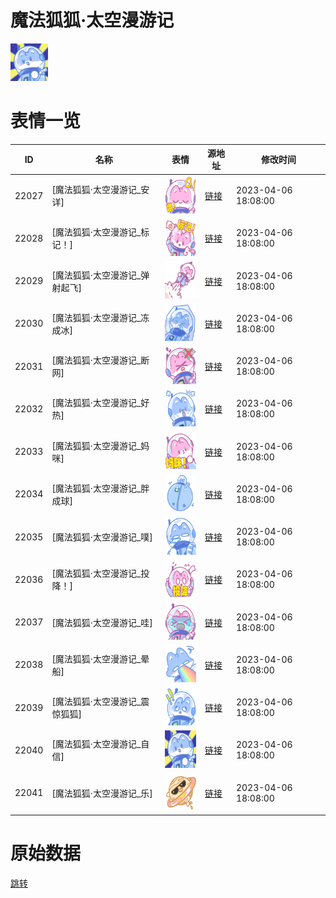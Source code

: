 # 魔法狐狐·太空漫游记

<img src="./cover.png" height="60" alt="cover" />

# 表情一览

|ID|名称|表情|源地址|修改时间|
|----|----|----|----|----|
|22027|[魔法狐狐·太空漫游记_安详]|<img src="./pic/022027_%5B魔法狐狐·太空漫游记_安详%5D.png" height="60" alt="安详"/>|[链接](https://i0.hdslb.com/bfs/garb/8911def7474ba27829703f67af054405ac1593c2.png)|2023-04-06 18:08:00|
|22028|[魔法狐狐·太空漫游记_标记！]|<img src="./pic/022028_%5B魔法狐狐·太空漫游记_标记！%5D.png" height="60" alt="标记！"/>|[链接](https://i0.hdslb.com/bfs/garb/6b568fb1502bcce3205a56f5bf41365760837943.png)|2023-04-06 18:08:00|
|22029|[魔法狐狐·太空漫游记_弹射起飞]|<img src="./pic/022029_%5B魔法狐狐·太空漫游记_弹射起飞%5D.png" height="60" alt="弹射起飞"/>|[链接](https://i0.hdslb.com/bfs/garb/d7877edbf4b82fae7958371caf2b06bdc562d12b.png)|2023-04-06 18:08:00|
|22030|[魔法狐狐·太空漫游记_冻成冰]|<img src="./pic/022030_%5B魔法狐狐·太空漫游记_冻成冰%5D.png" height="60" alt="冻成冰"/>|[链接](https://i0.hdslb.com/bfs/garb/579da175a4d52e172268b26fd8be7b285939216a.png)|2023-04-06 18:08:00|
|22031|[魔法狐狐·太空漫游记_断网]|<img src="./pic/022031_%5B魔法狐狐·太空漫游记_断网%5D.png" height="60" alt="断网"/>|[链接](https://i0.hdslb.com/bfs/garb/109a6c971de48e1d0695a487201beda6ff52b80b.png)|2023-04-06 18:08:00|
|22032|[魔法狐狐·太空漫游记_好热]|<img src="./pic/022032_%5B魔法狐狐·太空漫游记_好热%5D.png" height="60" alt="好热"/>|[链接](https://i0.hdslb.com/bfs/garb/54aecaae60d447ffaf3fb2308b255408303c8e09.png)|2023-04-06 18:08:00|
|22033|[魔法狐狐·太空漫游记_妈咪]|<img src="./pic/022033_%5B魔法狐狐·太空漫游记_妈咪%5D.png" height="60" alt="妈咪"/>|[链接](https://i0.hdslb.com/bfs/garb/8ffc00d9bcea6722edf82dbdc7ea1ffc2483918c.png)|2023-04-06 18:08:00|
|22034|[魔法狐狐·太空漫游记_胖成球]|<img src="./pic/022034_%5B魔法狐狐·太空漫游记_胖成球%5D.png" height="60" alt="胖成球"/>|[链接](https://i0.hdslb.com/bfs/garb/0dec2bb41039db992482e9a496f8f8ed6f115ae8.png)|2023-04-06 18:08:00|
|22035|[魔法狐狐·太空漫游记_噗]|<img src="./pic/022035_%5B魔法狐狐·太空漫游记_噗%5D.png" height="60" alt="噗"/>|[链接](https://i0.hdslb.com/bfs/garb/8236d870b3b0b78200acf87cef53fac01e667fe5.png)|2023-04-06 18:08:00|
|22036|[魔法狐狐·太空漫游记_投降！]|<img src="./pic/022036_%5B魔法狐狐·太空漫游记_投降！%5D.png" height="60" alt="投降！"/>|[链接](https://i0.hdslb.com/bfs/garb/4509762466fc19367e221db0ce1f3b3eaff2fb80.png)|2023-04-06 18:08:00|
|22037|[魔法狐狐·太空漫游记_哇]|<img src="./pic/022037_%5B魔法狐狐·太空漫游记_哇%5D.png" height="60" alt="哇"/>|[链接](https://i0.hdslb.com/bfs/garb/939ae7b3696fe2270d197dec9d285033855dd188.png)|2023-04-06 18:08:00|
|22038|[魔法狐狐·太空漫游记_晕船]|<img src="./pic/022038_%5B魔法狐狐·太空漫游记_晕船%5D.png" height="60" alt="晕船"/>|[链接](https://i0.hdslb.com/bfs/garb/9ec4c2368c56b1bd1a88e84493c59986399b3e1b.png)|2023-04-06 18:08:00|
|22039|[魔法狐狐·太空漫游记_震惊狐狐]|<img src="./pic/022039_%5B魔法狐狐·太空漫游记_震惊狐狐%5D.png" height="60" alt="震惊狐狐"/>|[链接](https://i0.hdslb.com/bfs/garb/51069f1ab8241acf41a6d42403ce76c871c13c73.png)|2023-04-06 18:08:00|
|22040|[魔法狐狐·太空漫游记_自信]|<img src="./pic/022040_%5B魔法狐狐·太空漫游记_自信%5D.png" height="60" alt="自信"/>|[链接](https://i0.hdslb.com/bfs/garb/a81bd8e1f8daac54b95504e892f2a650b56e3761.png)|2023-04-06 18:08:00|
|22041|[魔法狐狐·太空漫游记_乐]|<img src="./pic/022041_%5B魔法狐狐·太空漫游记_乐%5D.png" height="60" alt="乐"/>|[链接](https://i0.hdslb.com/bfs/garb/e99876c9ba951c89aaf771cf981d1b6cca9b56e8.png)|2023-04-06 18:08:00|

# 原始数据

[跳转](./raw.json)

